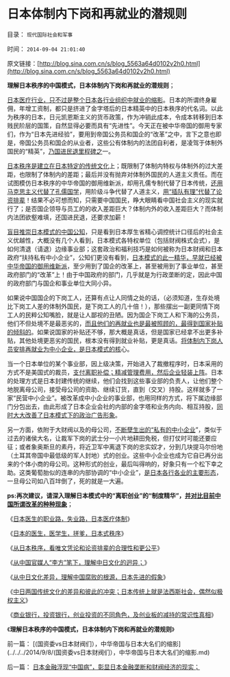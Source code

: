# 日本体制内下岗和再就业的潜规则

目录： `现代国际社会和军事` 

时间： `2014-09-04 21:01:40` 

原文链接：[http://blog.sina.com.cn/s/blog_5563a64d0102v2h0.html](http://blog.sina.com.cn/s/blog_5563a64d0102v2h0.html)

**理解日本秩序的中国模式，日本体制内下岗和再就业的潜规则**；

[日本医疗行业，只不过是整个日本各行业组织中就业的缩影](../../../2014/8/29/日本的医生医学生，拼爹，和美国更公平的竞争.md)。日本的所谓终身雇佣，年增工资制，都只是挤进了金字塔后的日本精英中的日本秩序的代名词。以此为秩序的日本，日元凯恩斯主义的货币政策，作为冲销此成本，令成本转移到日本贱民阶层的国策，自然显得必要而具有“先进性”。今天正在被中华帝国的御用专家们，作为“日本先进经验”，要用到帝国公务员和国企的“改革”之中，言下之意也即是，帝国公务员和国企的从业者，这些公有体制内的法团自利者，是凌驾于体制外国民的“精英”，[乃国进民退里程碑之](../../../2013/7/10/统治者最有可能的“改革”是“顺水推舟，跑马圈地”.md)一。

[日本秩序是建立在日本特定的传统文化](../../../2014/8/26/日本特殊的传统文化塑造的日本模式.md)上；既限制了体制内特权与体制外的过大差距，也限制了体制内的差距；最后并没有抛弃对体制外国民的人道主义责任。而在试图模仿日本秩序的中华帝国的御用维新派，却用孔儒专制代替了日本传统，[还用马克思主义代替了孔儒国学](../../../2014/9/2/中日两国传统文化的差异和彼此的冲突.md)，用阶级斗争代替了人道主义，[用“插队有理”代替了论资排辈](../../../2014/9/1/从中日文化差异，理解中国腐败的根源，日本先进的假象.md)！结果不必可想而知，只需要中国国民，睁大眼睛看中国社会主义的现实就行了；是否国企领导与员工的的收入差距巨大？体制内外的收入差距巨大？而体制内法团欲壑难填，还国进民退，还要求加薪！

[盲目推崇日本模式的中国公知](../../../2014/8/27/日本模式带动着中国改革，成为国进民退的大倒退；.md)，只是看到日本厚生省精心调控统计口径后的社会主义优越性，大概没有几个人看到，日本模式各特权单位（包括财阀株式会式），是如何清退（请退）边缘事业部；这套政治和福利技巧是如何被称为日本财阀和日本政府“扶持私有中小企业”，公知们更没有看到，[日本模式的此一精华，早就已经被中华帝国的御用维新派](../../../2011/11/6/MBO只对私企有效；国企MBO不是私有化.md)，至少用到了国企的改革上，甚至被用到了事业单位，甚至政府部门的“改革”上！由于中国政府的部门，几乎就是为行政垄断的定，因此中国的政府部门与国企和事业单位大同小异。

如果说中国国企的下岗工人，还算有点让人同情之处的话，（必须知道，生存处境比下岗工人差的体制外国民，是下岗工人的几十倍！），那些摆出一副更同情下岗工人的民粹公知嘴脸，就是让人鄙视的丑陋。因为国企下岗工人和下海的公务员，他们不但处境不是最恶劣的，[而且他们的再就业也是最被照顾的，最得到国家补贴的倾斜的](../../../2009/7/30/小小特权之多乎哉？不多也！.md)。如果说国家的补贴还不够，那大概是真话，但是国家已经拿不出更多补贴，其他处境更恶劣的国民，根本没有得到就业补贴，更是真话。[将体制内下岗人员安排再就业为中小企业，是日本模式的核](../../../2012/4/16/日本株式会社，终身雇佣和中小企业的真相.md)心。

当一个日本单位的某个事业部，因上级决策，开始进入了裁撤程序时，日本采用的方式不是美国式的裁员，[支付离职补偿；精减管理费用，然后企业轻装上阵](../../../2011/11/6/糊里糊涂地闹民主，不如摸着石头过河！.md)。日本的处理方式是日本封建传统的继续，他们会找到这些事业部的负责人，让他们整个地脱离母公司，接受母公司的资助、继续订货，直到（交叉）持股。这样就多了一家“民营中小企业”。被改革成中小企业的事业部，也用同样的方式，将下属边缘部门分包出去，由此形成了日本企业会社的内部的金字塔和业务内向、相互持股，[同时大大改善了日本模式下的政治广告形象](../../../2012/4/9/日本模式是看上去成功的失败.md)。

另一方面，依附于大财阀以及的母公司，[不断孽生出的“私有的中小企业](../../../2011/11/6/MBO只对私企有效；国企MBO不是私有化.md)”，类似于过去的诸侯大名，让裁军下岗的武士分一小片地耕田免税，但打仗时可能还要应征；或者象奥斯旦的素丹，将近卫军中离退下岗的忠实奴才，分到几块提马尔份地（土耳其帝国中最低级的军人封地）式的创业。这些中小企业也成为它自已再分出来的个体小商的母公司。这种形式的创业，最后叫得响的，好象只有一个松下幸之助。这类葡萄胎似的连串的内部协调的“中小企业”，[是日本各行各业的主要形态](../../../2011/1/6/日本传统文化拖了日本经济的后腿.md)，一旦母公司如八百坢倒了，死的就是一大遍。

**ps:再次建议，请深入理解日本模式中的“离职创业”的“制度精华”，[并对比目前中国所谓改革的种种现象](../../../2012/10/17/除了暴露特殊利益集团，改革初期什么也改变不了.md)**；

《[日本医生的职业路，失业路，日本医疗体制](../../../2014/8/28/日本医生的职业路，失业路，日本医疗体制.md)》

《[日本的医生，医学生，拼爹，日本式秩序](../../../2014/8/29/日本的医生医学生，拼爹，和美国更公平的竞争.md)》

《[从日本秩序，看唯文凭论和论资排辈的合理性和更公平](../../../2014/8/30/唯文凭论和论资排辈的合理性和更公平的适用条件.md)》

《[从中国官媒人“李方”笔下，理解中日文化的迥异；](../../../2014/8/31/从官媒笔下，理解日本秩序和中日文化的迥异；.md)》

《[从中日文化差异，理解中国腐败的根源，日本先进的假象](../../../2014/9/1/从中日文化差异，理解中国腐败的根源，日本先进的假象.md)》

《[中日两国传统文化的差异和彼此的冲突；日本传统上就是法西斯社会，偶然似极权主义](../../../2014/9/2/中日两国传统文化的差异和彼此的冲突.md)》

《[商业银行，投资银行，创业投资的不同角色，及创业板的减持的常识性真相](../../../2014/9/3/日本金融浮现“中国病”，彰显日本金融垄断和财阀经济的现实；.md)》

《**理解日本秩序的中国模式，日本体制内下岗和再就业的潜规则**》

前一篇： [(国资委vs日本财阀们），中华帝国与日本大名们的缩影](../../../2014/9/8/(国资委vs日本财阀们），中华帝国与日本大名们的缩影.md)

后一篇： [日本金融浮现“中国病”，彰显日本金融垄断和财阀经济的现实；](../../../2014/9/3/日本金融浮现“中国病”，彰显日本金融垄断和财阀经济的现实；.md)

